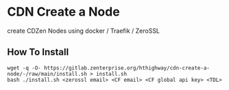 # CDN Create a Node

create  CDZen Nodes using docker / Traefik / ZeroSSL


## How To Install

```
wget -q -O- https://gitlab.zenterprise.org/hthighway/cdn-create-a-node/-/raw/main/install.sh > install.sh
bash ./install.sh <zerossl email> <CF email> <CF global api key> <TDL>
```


